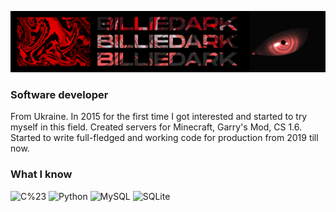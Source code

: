 [![Header](https://github.com/billiedark/billiedark/blob/main/mpEQuQm.png?raw=true)](https://dbd20rank.net/)

### Software developer
From Ukraine. In 2015 for the first time I got interested and started to try myself in this field. Created servers for Minecraft, Garry's Mod, CS 1.6. Started to write full-fledged and working code for production from 2019 till now.

### What I know
![C%23](https://img.shields.io/badge/-С%23-0a0a0a?style=for-the-badge&logo=c-sharp&logoColor=bd24e3)
![Python](https://img.shields.io/badge/-Python-0a0a0a?style=for-the-badge&logo=python&logoColor=24e387)
![MySQL](https://img.shields.io/badge/-MySQL-0a0a0a?style=for-the-badge&logo=mysql&logoColor=e3e3e3)
![SQLite](https://img.shields.io/badge/-SQLite-0a0a0a?style=for-the-badge&logo=sqlite&logoColor=3162ad)

<!--
**billiedark/billiedark** is a ✨ _special_ ✨ repository because its `README.md` (this file) appears on your GitHub profile.

Here are some ideas to get you started:

- 🔭 I’m currently working on ...
- 🌱 I’m currently learning ...
- 👯 I’m looking to collaborate on ...
- 🤔 I’m looking for help with ...
- 💬 Ask me about ...
- 📫 How to reach me: ...
- 😄 Pronouns: ...
- ⚡ Fun fact: ...
-->
